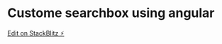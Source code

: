 # Custome searchbox using angular

[Edit on StackBlitz ⚡️](https://stackblitz.com/edit/angular-quxrsu)


